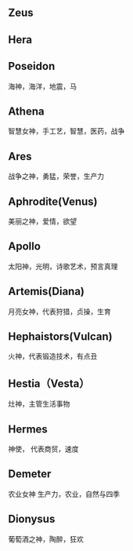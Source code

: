 ## Zeus
## Hera
## Poseidon
海神，海洋，地震，马
## Athena
智慧女神，手工艺，智慧，医药，战争
## Ares
战争之神，勇猛，荣誉，生产力
## Aphrodite(Venus)
美丽之神，爱情，欲望
## Apollo
太阳神，光明，诗歌艺术，预言真理
## Artemis(Diana)
月亮女神，代表狩猎，贞操，生育
## Hephaistors(Vulcan)
火神，代表锻造技术，有点丑
## Hestia（Vesta）
灶神，主管生活事物
## Hermes
神使， 代表商贸，速度
## Demeter
农业女神 生产力，农业，自然与四季
## Dionysus
葡萄酒之神，陶醉，狂欢
